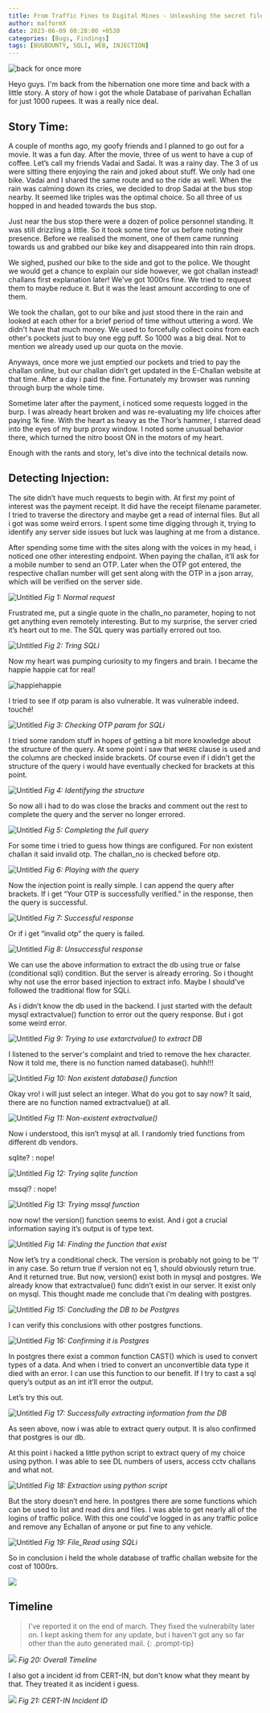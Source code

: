 ```yaml
---
title: From Traffic Fines to Digital Mines - Unleashing the secret files of Echallan
author: malformX
date: 2023-06-09 00:28:00 +0530
categories: [Bugs, Findings]
tags: [BUGBOUNTY, SQLI, WEB, INJECTION]
---
```


![back for once more](https://media.tenor.com/SwQvhUDvuC8AAAAC/adblocker-im-back.gif)

Heyo guys. I'm back from the hibernation one more time and back with a little story. A story of how i got the whole Database of parivahan Echallan for just 1000 rupees. It was a really nice deal.

## Story Time:
A couple of months ago, my goofy friends and I planned to go out for a movie. It was a fun day. After the movie, three of us went to have a cup of coffee. Let’s call my friends Vadai and Sadai. It was a rainy day. The 3 of us were sitting there enjoying the rain and joked about stuff. We only had one bike. Vadai and I shared the same route and so the ride as well. When the rain was calming down its cries, we decided to drop Sadai at the bus stop nearby. It seemed like triples was the optimal choice. So all three of us hopped in and headed towards the bus stop. 

Just near the bus stop there were a dozen of police personnel standing. It was still drizzling a little. So it took some time for us before noting their presence. Before we realised the moment, one of them came running towards us and grabbed our bike key and disappeared into thin rain drops. 

We sighed, pushed our bike to the side and got to the police. We thought we would get a chance to explain our side however, we got challan instead! challans first explanation later! We've got 1000rs fine. We tried to request them to maybe reduce it. But it was the least amount according to one of them.

We took the challan, got to our bike and just stood there in the rain and looked at each other for a brief period of time without uttering a word. We didn't have that much money. We used to forcefully collect coins from each other's pockets just to buy one egg puff. So 1000 was a big deal. Not to mention we already used up our quota on the movie.

Anyways, once more we just emptied our pockets and tried to pay the challan online, but our challan didn’t get updated in the E-Challan website at that time. After a day i  paid the fine. Fortunately my browser was running through burp the whole time.

Sometime later after the payment, i noticed some requests logged in the burp. I was already heart broken and was re-evaluating my life choices after paying 1k fine. With the heart as heavy as the Thor’s hammer, I starred dead into the eyes of my burp proxy window. I noted some unusual behavior there, which turned the nitro boost ON in the motors of my heart.

Enough with the rants and story, let's dive into the technical details now. 

## Detecting Injection:
The site didn’t have much requests to begin with. At first my point of interest was the payment receipt. It did have the receipt filename parameter. I tried to traverse the directory and maybe get a read of internal files. But all i got was some weird errors. I spent some time digging through it, trying to identify any server side issues but luck was laughing at me from a distance.

After spending some time with the sites along with the voices in my head, i noticed one other interesting endpoint. When paying the challan, it’ll ask for a mobile number to send an OTP. Later when the OTP got entered, the respective challan number will get sent along with the OTP in a json array, which will be verified on the server side.

![Untitled](/commons/posts/2023-06-02-from-traffic-fines-to-digital-mines.assets/Untitled.png)
_Fig 1: Normal request_

Frustrated me, put a single quote in the challn_no parameter, hoping to not get anything even remotely interesting. But to my surprise, the server cried it’s heart out to me. The SQL query was partially errored out too.

![Untitled](/commons/posts/2023-06-02-from-traffic-fines-to-digital-mines.assets/Untitled%201.png)
_Fig 2: Tring SQLi_

Now my heart was pumping curiosity to my fingers and brain. I became the happie happie cat for real!

![happiehappie](https://media.tenor.com/arqlNu8gyJYAAAAM/cat-cat-jumping.gif)

I tried to see if otp param is also vulnerable. It was vulnerable indeed. touché!

![Untitled](/commons/posts/2023-06-02-from-traffic-fines-to-digital-mines.assets/Untitled%202.png)
_Fig 3: Checking OTP param for SQLi_

I tried some random stuff in hopes of getting a bit more knowledge about the structure of the query. At some point i saw that `WHERE` clause is used and the columns are checked inside brackets. Of course even if i didn't get the structure of the query i would have eventually checked for brackets at this point. 

![Untitled](/commons/posts/2023-06-02-from-traffic-fines-to-digital-mines.assets/Untitled%203.png)
_Fig 4: Identifying the structure_

So now all i had to do was close the bracks and comment out the rest to complete the query and the server no longer errored.

![Untitled](/commons/posts/2023-06-02-from-traffic-fines-to-digital-mines.assets/Untitled%204.png)
_Fig 5: Completing the full query_

For some time i tried to guess how things are configured. For non existent challan it said invalid otp. The challan_no is checked before otp.

![Untitled](/commons/posts/2023-06-02-from-traffic-fines-to-digital-mines.assets/Untitled%205.png)
_Fig 6: Playing with the query_

Now the injection point is really simple. I can append the query after brackets. If i get “Your OTP is successfully verified.” in the response, then the query is successful.

![Untitled](/commons/posts/2023-06-02-from-traffic-fines-to-digital-mines.assets/Untitled%206.png)
_Fig 7: Successful response_

Or if i get “invalid otp” the query is failed.

![Untitled](/commons/posts/2023-06-02-from-traffic-fines-to-digital-mines.assets/Untitled%207.png)
_Fig 8: Unsuccessful response_

We can use the above information to extract the db using true or false (conditional sqli) condition. But the server is already erroring. So i thought why not use the error based injection to extract info. Maybe I should've followed the traditional flow for SQLi.

As i didn’t know the db used in the backend. I just started with the default mysql extractvalue() function to error out the query response. But i got some weird error. 

![Untitled](/commons/posts/2023-06-02-from-traffic-fines-to-digital-mines.assets/Untitled%208.png)
_Fig 9: Trying to use extarctvalue() to extract DB_

I listened to the server's complaint and tried to remove the hex character. Now it told me, there is no function named database(). huhh!!!

![Untitled](/commons/posts/2023-06-02-from-traffic-fines-to-digital-mines.assets/Untitled%209.png)
_Fig 10: Non existent database() function_

Okay vro! i will just select an integer. What do you got to say now? It said, there are no function named extractvalue() at all.

![Untitled](/commons/posts/2023-06-02-from-traffic-fines-to-digital-mines.assets/Untitled%2010.png)
_Fig 11: Non-existent extractvalue()_

Now i understood, this isn’t mysql at all. I randomly tried functions from different db vendors.

sqlite? : nope!

![Untitled](/commons/posts/2023-06-02-from-traffic-fines-to-digital-mines.assets/Untitled%2011.png)
_Fig 12: Trying sqlite function_

mssql? : nope!

![Untitled](/commons/posts/2023-06-02-from-traffic-fines-to-digital-mines.assets/Untitled%2012.png)
_Fig 13: Trying mssql function_

now now! the version() function seems to exist. And i got a crucial information saying it’s output is of type text.

![Untitled](/commons/posts/2023-06-02-from-traffic-fines-to-digital-mines.assets/Untitled%2013.png)
_Fig 14: Finding the function that exist_

Now let’s try a conditional check. The version is probably not going to be ‘1’ in any case. So return true if version not eq 1, should obviously return true. And it returned true. But now, version() exist both in mysql and postgres. We already know that extractvalue() func didn’t exist in our server. It exist only on mysql. This thought made me conclude that i'm dealing with postgres.

![Untitled](/commons/posts/2023-06-02-from-traffic-fines-to-digital-mines.assets/Untitled%2014.png)
_Fig 15: Concluding the DB to be Postgres_

I can verify this conclusions with other postgres functions.

![Untitled](/commons/posts/2023-06-02-from-traffic-fines-to-digital-mines.assets/Untitled%2015.png)
_Fig 16: Confirming it is Postgres_

In postgres there exist a common function CAST() which is used to convert types of a data. And when i tried to convert an unconvertible data type it died with an error. I can use this function to our benefit. If I try to cast a sql query’s output as an int it’ll error the output.

Let’s try this out.

![Untitled](/commons/posts/2023-06-02-from-traffic-fines-to-digital-mines.assets/Untitled%2016.png)
_Fig 17: Successfully extracting information from the DB_

As seen above, now i was able to extract query output. It is also confirmed that postgres is our db.

At this point i hacked a little python script to extract query of my choice using python. I was able to see DL numbers of users, access cctv challans and what not.

![Untitled](/commons/posts/2023-06-02-from-traffic-fines-to-digital-mines.assets/Untitled%2017.png)
_Fig 18: Extraction using python script_

But the story doesn’t end here. In postgres there are some functions which can be used to list and read dirs and files. I was able to get nearly all of the logins of traffic police. With this one could’ve logged in as any traffic police and remove any Echallan of anyone or put fine to any vehicle.

![Untitled](/commons/posts/2023-06-02-from-traffic-fines-to-digital-mines.assets/Untitled%2018.png)
_Fig 19: File_Read using SQLi_

So in conclusion i held the whole database of traffic challan website for the cost of 1000rs.

![](https://media.tenor.com/2GBd-X60Tl8AAAAd/ramdev-baba-to-indian-government-pawpaw.gif)

## Timeline

> I've reported it on the end of march. They fixed the vulnerabilty later on. I kept asking them for any update, but i haven't got any so far other than the auto generated mail.
{: .prompt-tip}

![](/commons/posts/2023-06-02-from-traffic-fines-to-digital-mines.assets/2023-06-12_15-55.png)
_Fig 20: Overall Timeline_

I also got a incident id from CERT-IN, but don't know what they meant by that. They treated it as incident i guess.

![](/commons/posts/2023-06-02-from-traffic-fines-to-digital-mines.assets/2023-06-12_15-57.png)
_Fig 21: CERT-IN Incident ID_